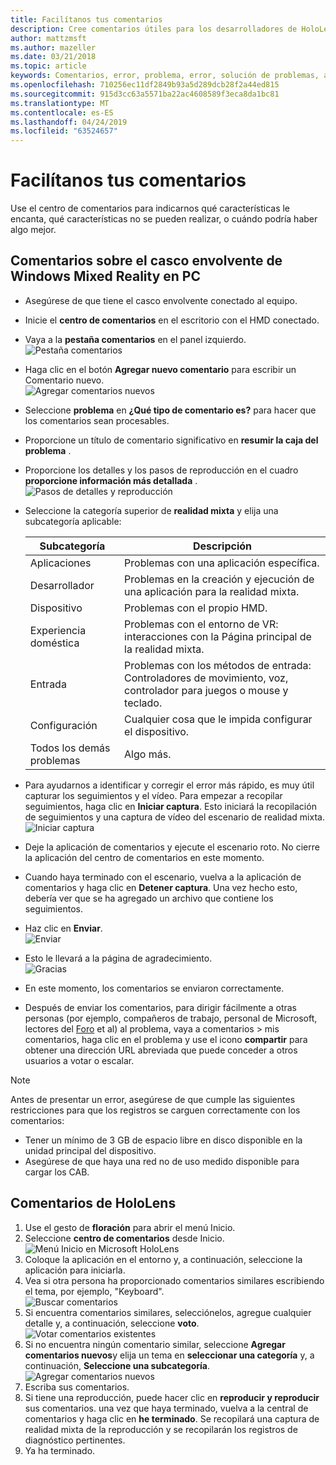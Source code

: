 ```yaml
---
title: Facilítanos tus comentarios
description: Cree comentarios útiles para los desarrolladores de HoloLens y Windows Mixed Reality mediante el centro de comentarios.
author: mattzmsft
ms.author: mazeller
ms.date: 03/21/2018
ms.topic: article
keywords: Comentarios, error, problema, error, solución de problemas, ayuda
ms.openlocfilehash: 710256ec11df2849b93a5d289dcb28f2a44ed815
ms.sourcegitcommit: 915d3cc63a5571ba22ac4608589f3eca8da1bc81
ms.translationtype: MT
ms.contentlocale: es-ES
ms.lasthandoff: 04/24/2019
ms.locfileid: "63524657"
---
```

# <a name="give-us-feedback"></a>Facilítanos tus comentarios

Use el centro de comentarios para indicarnos qué características le encanta, qué características no se pueden realizar, o cuándo podría haber algo mejor.

## <a name="feedback-for-windows-mixed-reality-immersive-headset-on-pc"></a>Comentarios sobre el casco envolvente de Windows Mixed Reality en PC

* Asegúrese de que tiene el casco envolvente conectado al equipo.
* Inicie el **centro de comentarios** en el escritorio con el HMD conectado.
* Vaya a la **pestaña comentarios** en el panel izquierdo. <br>
  ![Pestaña comentarios](images/feedback1-600px.png)
* Haga clic en el botón **Agregar nuevo comentario** para escribir un Comentario nuevo.<br>
  ![Agregar comentarios nuevos](images/feedback2-600px.png)
* Seleccione **problema** en **¿Qué tipo de comentario es?** para hacer que los comentarios sean procesables.
* Proporcione un título de comentario significativo en **resumir la caja del problema** .
* Proporcione los detalles y los pasos de reproducción en el cuadro **proporcione información más detallada** .<br>
  ![Pasos de detalles y reproducción](images/feedback3-600px.png)
* Seleccione la categoría superior de **realidad mixta** y elija una subcategoría aplicable:

  |  Subcategoría  |  Descripción | 
  |----------|----------|
  |  Aplicaciones  |  Problemas con una aplicación específica. | 
  |  Desarrollador  |  Problemas en la creación y ejecución de una aplicación para la realidad mixta. | 
  |  Dispositivo  |  Problemas con el propio HMD. | 
  |  Experiencia doméstica  |  Problemas con el entorno de VR: interacciones con la Página principal de la realidad mixta. | 
  |  Entrada  |  Problemas con los métodos de entrada: Controladores de movimiento, voz, controlador para juegos o mouse y teclado. | 
  |  Configuración  |  Cualquier cosa que le impida configurar el dispositivo. | 
  |  Todos los demás problemas  |  Algo más. |
  
* Para ayudarnos a identificar y corregir el error más rápido, es muy útil capturar los seguimientos y el vídeo. Para empezar a recopilar seguimientos, haga clic en **Iniciar captura**. Esto iniciará la recopilación de seguimientos y una captura de vídeo del escenario de realidad mixta.<br>
  ![Iniciar captura](images/feedback4-600px.png)
* Deje la aplicación de comentarios y ejecute el escenario roto. No cierre la aplicación del centro de comentarios en este momento.
* Cuando haya terminado con el escenario, vuelva a la aplicación de comentarios y haga clic en **Detener captura**. Una vez hecho esto, debería ver que se ha agregado un archivo que contiene los seguimientos.
* Haz clic en **Enviar**.<br>
  ![Enviar](images/feedback5-600px.png)
* Esto le llevará a la página de agradecimiento.<br>
  ![Gracias](images/feedback6-600px.png)
* En este momento, los comentarios se enviaron correctamente.
* Después de enviar los comentarios, para dirigir fácilmente a otras personas (por ejemplo, compañeros de trabajo, personal de Microsoft, lectores del [Foro](https://forums.hololens.com/) et al) al problema, vaya a comentarios > mis comentarios, haga clic en el problema y use el icono **compartir** para obtener una dirección URL abreviada que puede conceder a otros usuarios a votar o escalar.

>[!NOTE]
>Antes de presentar un error, asegúrese de que cumple las siguientes restricciones para que los registros se carguen correctamente con los comentarios:
> - Tener un mínimo de 3 GB de espacio libre en disco disponible en la unidad principal del dispositivo.
> - Asegúrese de que haya una red no de uso medido disponible para cargar los CAB.

## <a name="feedback-for-hololens"></a>Comentarios de HoloLens

1. Use el gesto de **floración** para abrir el menú Inicio.
2. Seleccione **centro de comentarios** desde Inicio.<br>
  ![Menú Inicio en Microsoft HoloLens](images/startmenu.jpg)
3. Coloque la aplicación en el entorno y, a continuación, seleccione la aplicación para iniciarla.
4. Vea si otra persona ha proporcionado comentarios similares escribiendo el tema, por ejemplo, "Keyboard".<br>
  ![Buscar comentarios](images/searchfeedback-500px.jpg)
5. Si encuentra comentarios similares, selecciónelos, agregue cualquier detalle y, a continuación, seleccione **voto**.<br>
  ![Votar comentarios existentes](images/upvotefeedback-500px.jpg)
6. Si no encuentra ningún comentario similar, seleccione **Agregar comentarios nuevos**y elija un tema en **seleccionar una categoría** y, a continuación, **Seleccione una subcategoría**.<br>
  ![Agregar comentarios nuevos](images/addnewfeedback-500px.jpg)
7. Escriba sus comentarios.
8. Si tiene una reproducción, puede hacer clic en **reproducir y reproducir** sus comentarios. una vez que haya terminado, vuelva a la central de comentarios y haga clic en **he terminado**. Se recopilará una captura de realidad mixta de la reproducción y se recopilarán los registros de diagnóstico pertinentes.
9. Ya ha terminado.
